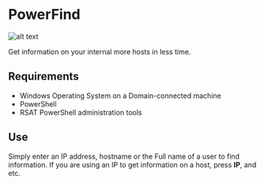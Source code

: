 # PowerFind
![alt text](https://imgur.com/tuNJtdC.png "PowerFind")


Get information on your internal more hosts in less time.

## Requirements
- Windows Operating System on a Domain-connected machine
- PowerShell
- RSAT PowerShell administration tools

## Use
Simply enter an IP address, hostname or the Full name of a user to find information.
If you are using an IP to get information on a host, press **IP**, and etc.
